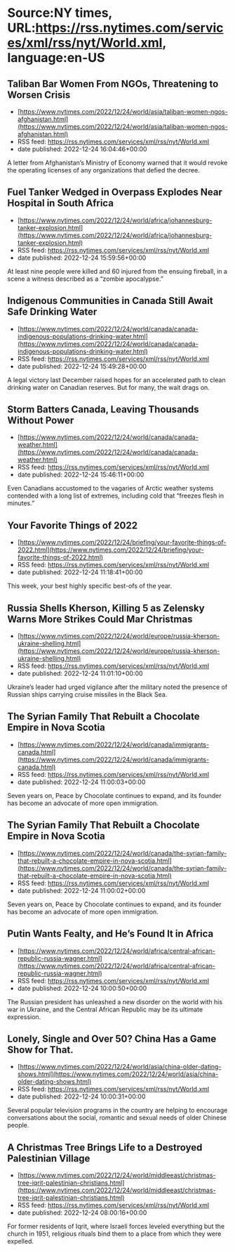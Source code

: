 # Source:NY times, URL:https://rss.nytimes.com/services/xml/rss/nyt/World.xml, language:en-US

## Taliban Bar Women From NGOs, Threatening to Worsen Crisis
 - [https://www.nytimes.com/2022/12/24/world/asia/taliban-women-ngos-afghanistan.html](https://www.nytimes.com/2022/12/24/world/asia/taliban-women-ngos-afghanistan.html)
 - RSS feed: https://rss.nytimes.com/services/xml/rss/nyt/World.xml
 - date published: 2022-12-24 16:04:46+00:00

A letter from Afghanistan’s Ministry of Economy warned that it would revoke the operating licenses of any organizations that defied the decree.

## Fuel Tanker Wedged in Overpass Explodes Near Hospital in South Africa
 - [https://www.nytimes.com/2022/12/24/world/africa/johannesburg-tanker-explosion.html](https://www.nytimes.com/2022/12/24/world/africa/johannesburg-tanker-explosion.html)
 - RSS feed: https://rss.nytimes.com/services/xml/rss/nyt/World.xml
 - date published: 2022-12-24 15:59:56+00:00

At least nine people were killed and 60 injured from the ensuing fireball, in a scene a witness described as a “zombie apocalypse.”

## Indigenous Communities in Canada Still Await Safe Drinking Water
 - [https://www.nytimes.com/2022/12/24/world/canada/canada-indigenous-populations-drinking-water.html](https://www.nytimes.com/2022/12/24/world/canada/canada-indigenous-populations-drinking-water.html)
 - RSS feed: https://rss.nytimes.com/services/xml/rss/nyt/World.xml
 - date published: 2022-12-24 15:49:28+00:00

A legal victory last December raised hopes for an accelerated path to clean drinking water on Canadian reserves. But for many, the wait drags on.

## Storm Batters Canada, Leaving Thousands Without Power
 - [https://www.nytimes.com/2022/12/24/world/canada/canada-weather.html](https://www.nytimes.com/2022/12/24/world/canada/canada-weather.html)
 - RSS feed: https://rss.nytimes.com/services/xml/rss/nyt/World.xml
 - date published: 2022-12-24 15:46:11+00:00

Even Canadians accustomed to the vagaries of Arctic weather systems contended with a long list of extremes, including cold that “freezes flesh in minutes.”

## Your Favorite Things of 2022
 - [https://www.nytimes.com/2022/12/24/briefing/your-favorite-things-of-2022.html](https://www.nytimes.com/2022/12/24/briefing/your-favorite-things-of-2022.html)
 - RSS feed: https://rss.nytimes.com/services/xml/rss/nyt/World.xml
 - date published: 2022-12-24 11:18:41+00:00

This week, your best highly specific best-ofs of the year.

## Russia Shells Kherson, Killing 5 as Zelensky Warns More Strikes Could Mar Christmas
 - [https://www.nytimes.com/2022/12/24/world/europe/russia-kherson-ukraine-shelling.html](https://www.nytimes.com/2022/12/24/world/europe/russia-kherson-ukraine-shelling.html)
 - RSS feed: https://rss.nytimes.com/services/xml/rss/nyt/World.xml
 - date published: 2022-12-24 11:01:10+00:00

Ukraine’s leader had urged vigilance after the military noted the presence of Russian ships carrying cruise missiles in the Black Sea.

## The Syrian Family That Rebuilt a Chocolate Empire in Nova Scotia
 - [https://www.nytimes.com/2022/12/24/world/canada/immigrants-canada.html](https://www.nytimes.com/2022/12/24/world/canada/immigrants-canada.html)
 - RSS feed: https://rss.nytimes.com/services/xml/rss/nyt/World.xml
 - date published: 2022-12-24 11:00:03+00:00

Seven years on, Peace by Chocolate continues to expand, and its founder has become an advocate of more open immigration.

## The Syrian Family That Rebuilt a Chocolate Empire in Nova Scotia
 - [https://www.nytimes.com/2022/12/24/world/canada/the-syrian-family-that-rebuilt-a-chocolate-empire-in-nova-scotia.html](https://www.nytimes.com/2022/12/24/world/canada/the-syrian-family-that-rebuilt-a-chocolate-empire-in-nova-scotia.html)
 - RSS feed: https://rss.nytimes.com/services/xml/rss/nyt/World.xml
 - date published: 2022-12-24 11:00:02+00:00

Seven years on, Peace by Chocolate continues to expand, and its founder has become an advocate of more open immigration.

## Putin Wants Fealty, and He’s Found It in Africa
 - [https://www.nytimes.com/2022/12/24/world/africa/central-african-republic-russia-wagner.html](https://www.nytimes.com/2022/12/24/world/africa/central-african-republic-russia-wagner.html)
 - RSS feed: https://rss.nytimes.com/services/xml/rss/nyt/World.xml
 - date published: 2022-12-24 10:00:50+00:00

The Russian president has unleashed a new disorder on the world with his war in Ukraine, and the Central African Republic may be its ultimate expression.

## Lonely, Single and Over 50? China Has a Game Show for That.
 - [https://www.nytimes.com/2022/12/24/world/asia/china-older-dating-shows.html](https://www.nytimes.com/2022/12/24/world/asia/china-older-dating-shows.html)
 - RSS feed: https://rss.nytimes.com/services/xml/rss/nyt/World.xml
 - date published: 2022-12-24 10:00:31+00:00

Several popular television programs in the country are helping to encourage conversations about the social, romantic and sexual needs of older Chinese people.

## A Christmas Tree Brings Life to a Destroyed Palestinian Village
 - [https://www.nytimes.com/2022/12/24/world/middleeast/christmas-tree-iqrit-palestinian-christians.html](https://www.nytimes.com/2022/12/24/world/middleeast/christmas-tree-iqrit-palestinian-christians.html)
 - RSS feed: https://rss.nytimes.com/services/xml/rss/nyt/World.xml
 - date published: 2022-12-24 08:00:16+00:00

For former residents of Iqrit, where Israeli forces leveled everything but the church in 1951, religious rituals bind them to a place from which they were expelled.

